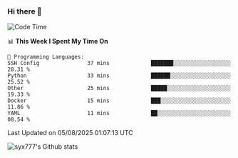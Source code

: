 ### Hi there 👋

<!--
**syx777/syx777** is a ✨ _special_ ✨ repository because its `README.md` (this file) appears on your GitHub profile.

Here are some ideas to get you started:

- 🔭 I’m currently working on ...
- 🌱 I’m currently learning ...
- 👯 I’m looking to collaborate on ...
- 🤔 I’m looking for help with ...
- 💬 Ask me about ...
- 📫 How to reach me: ...
- 😄 Pronouns: ...
- ⚡ Fun fact: ...
-->
<!--START_SECTION:waka-->
![Code Time](http://img.shields.io/badge/Code%20Time-376%20hrs%2059%20mins-blue)

📊 **This Week I Spent My Time On** 

```text
💬 Programming Languages: 
SSH Config               37 mins             ███████░░░░░░░░░░░░░░░░░░   28.31 % 
Python                   33 mins             ██████░░░░░░░░░░░░░░░░░░░   25.52 % 
Other                    25 mins             █████░░░░░░░░░░░░░░░░░░░░   19.33 % 
Docker                   15 mins             ███░░░░░░░░░░░░░░░░░░░░░░   11.86 % 
YAML                     11 mins             ██░░░░░░░░░░░░░░░░░░░░░░░   08.54 % 
```


 Last Updated on 05/08/2025 01:07:13 UTC
<!--END_SECTION:waka-->

![syx777's Github stats](https://github-readme-stats-syx777.vercel.app/api?username=syx777&show_icons=true&count_private=true)
